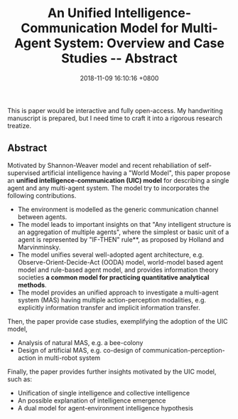 ﻿---
layout: post
title:  "An Unified Intelligence-Communication Model for Multi-Agent System: Overview and Case Studies -- Abstract"
date:   2018-11-09 16:10:16 +0800
categories: Open-Access Research Paper
---

This is paper would be interactive and fully open-access. My handwriting manuscript is prepared, but I need time to craft it into a rigorous research treatize. 

## Abstract 

Motivated by Shannon-Weaver model and recent rehabiliation of self-supervised artificial intelligence having a "World Model", this paper propose an **unified intelligence-communication (UIC) model** for describing a single agent and any multi-agent system. 
The model try to incorporates the following contributions.
+ The environment is modelled as the generic communication channel between agents. 
+ The model leads to important insights on that "Any intelligent structure is an aggregation of multiple agents", where the simplest or basic unit of a agent is represented by "IF-THEN" rule**, as proposed by Holland and Marvinminsky.
+ The model unifies several well-adopted agent architecture, e.g. Observe-Orient-Decide-Act (OODA) model, world-model based agent model and rule-based agent model, and provides information theory societies **a common model for practicing quantitative analytical methods**.
+ The model provides an unified approach to investigate a multi-agent system (MAS) having multiple action-perception modalities, e.g. explicitly information transfer and implicit information transfer.

Then, the paper provide case studies, exemplifying the adoption of the UIC model, 
+ Analysis of natural MAS, e.g. a bee-colony
+ Design of artificial MAS, e.g. co-design of communication-perception-action in multi-robot system

Finally, the paper provides further insights motivated by the UIC model, such as:
+ Unification of single intelligence and collective intelligence
+ An possible explanation of intelligence emergence
+ A dual model for agent-environment intelligence hypothesis
